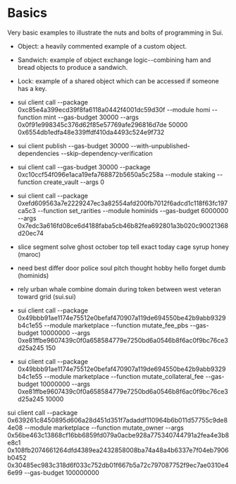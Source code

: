 # Basics

Very basic examples to illustrate the nuts and bolts of programming in Sui.

* Object: a heavily commented example of a custom object.
* Sandwich: example of object exchange logic--combining ham and bread objects to produce a sandwich.
* Lock: example of a shared object which can be accessed if someone has a key.

* sui client call --package 0xc85e4a399ecd39f8fa6118a0442f4001dc59d30f --module homi --function mint --gas-budget 30000 --args 0x0f91e998345c376d62f85e57769afe296816d7de 50000 0x6554db1edfa48e339ffdf410da4493c524e9f732    

* sui client publish --gas-budget 30000 --with-unpublished-dependencies --skip-dependency-verification

* sui client call --gas-budget 30000 --package 0xc10ccf54f096e1aca19efa768872b5650a5c258a --module staking --function create_vault  --args 0 



* sui client call --package 0xefd609563a7e2229247ec3a82554afd200fb7012f6adcd1c118f63fc197ca5c3 --function set_rarities --module hominids --gas-budget 6000000 --args 0x7edc3a616fd08ce6d4188faba5cb46b82fea692801a3b020c90021368d20ec74 

* slice segment solve ghost october top tell exact today cage syrup honey (maroc)

* need best differ door police soul pitch thought hobby hello forget dumb (hominids)

* rely urban whale combine domain during token between west veteran toward grid (sui.sui)

* sui client call --package 0x49bbb91ae1174e75512e0befaf470907a119de694550be42b9abb9329b4c1e55  --module marketplace  --function mutate_fee_pbs --gas-budget 10000000 --args 0xe81ffbe9607439c0f0a658584779e7250bd6a0546b8f6ac0f9bc76ce3d25a245 150

* sui client call --package 0x49bbb91ae1174e75512e0befaf470907a119de694550be42b9abb9329b4c1e55  --module marketplace  --function mutate_collateral_fee --gas-budget 10000000 --args 0xe81ffbe9607439c0f0a658584779e7250bd6a0546b8f6ac0f9bc76ce3d25a245 10000

sui client call --package 0x639261c8450895d606a28d451d351f7adaddf110964b6b011d57755c9de84e08  --module marketplace  --function mutate_owner --args 0x56be463c13868cf16bb6859fd079a0acbe928a775340744791a2fea4e3b8e8c1 0x108fb2074661264dfd4389ea2432858008ba74a48a4b6337e7f04eb7906b0452 0x30485ec983c318d6f033c752db01f667b5a72c797087752f9ec7ae0310e46e99 --gas-budget 100000000